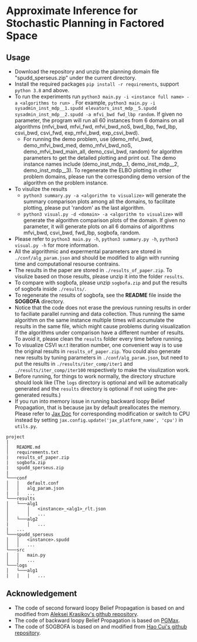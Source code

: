 # Approximate Inference for Stochastic Planning in Factored Space

## Usage
- Download the repository and unzip the planning domain file "spudd_sperseus.zip" under the current directory.
- Install the required packages `pip install -r requirements`, support `python 3.8` and above.
- To run the experiments run `python3 main.py -i <instance full name> -a <algorithms to run> `. For example, `python3 main.py -i sysadmin_inst_mdp__1.spudd elevators_inst_mdp__5.spudd sysadmin_inst_mdp__2.spudd -a mfvi_bwd fwd_lbp random`. If given no parameter, the program will run all 60 instances from 6 domains on all algorithms (mfvi_bwd, mfvi_fwd, mfvi_bwd_noS, bwd_lbp, fwd_lbp, csvi_bwd, csvi_fwd, exp_mfvi_bwd, exp_csvi_bwd). 
  - For running the demo problem, use (demo_mfvi_bwd, demo_mfvi_bwd_med, demo_mfvi_bwd_noS, demo_mfvi_bwd_main_all, demo_csvi_bwd, random) for algorithm parameters to get the detailed plotting and print out. The demo instance names include (demo_inst_mdp__1, demo_inst_mdp__2, demo_inst_mdp__3). To regenerate the ELBO plotting in other problem domains, please run the corresponding demo version of the algorithm on the problem instance.
- To visulize the results
  -   `python3 summary.py -a <algorithm to visualize>` will generate the summary comparison plots among all the domains, to facilitate plotting, please put 'random' as the last algorithm.
  - `python3 visual.py -d <domain> -a <algorithm to visualize>` will generate the algorithm comparison plots of the domain. If given no parameter, it will generate plots on all 6 domains of algorithms mfvi_bwd, csvi_bwd, fwd_lbp, sogbofa, random.
- Please refer to `python3 main.py -h`, `python3 summary.py -h`, `python3 visual.py -h` for more information. 
- All the algorithmic and expermental parameters are stored in `./conf/alg_param.json` and should be modified to align with running time and computational resourse contrains.
- The results in the paper are stored in `./results_of_paper.zip`. To visulize based on those results, please unzip it into the folder `results`.
- To compare with sogbofa, please unzip `sogbofa.zip` and put the results of sogbofa inside `./results/`.
- To regenerate the results of sogbofa, see the **README** file inside the **SOGBOFA** directory.
- Notice that the code does not erase the previous running results in order to faciliate parallel running and data collection. Thus running the same algorithm on the same instance multiple times will accumulate the results in the same file, which might cause problems during visualization if the algorithms under comparison have a different number of results. To avoid it, please clean the `results` folder every time before running. 
- To visualize CSVI w.r.t iteration number, one convenient way is to use the original results in `results_of_paper.zip`. You could also generate new results by tuning parameters in `./conf/alg_param.json`, but need to put the results in `./results/iter_comp/iter1` and `./results/iter_comp/iter100` respectively to make the visulization work.
- Before running, for things to work normally, the directory structure should look like (The `logs` directory is optional and will be automatically generated and the `results` directory is optional if not using the pre-generated results.)
- If you run into memory issue in running backward loopy Belief Propagation, that is because jax by default preallocates the memory. Please refer to [Jax Doc](https://jax.readthedocs.io/en/latest/gpu_memory_allocation.html) for corresponding modification or switch to CPU instead by setting `jax.config.update('jax_platform_name', 'cpu')` in `utils.py`.

```
project
|
│   README.md
│   requirements.txt
|   results_of_paper.zip
|   sogbofa.zip
|   spudd_sperseus.zip
|
└───conf
│   │   default.conf
│   │   alg_param.json
|   |   ...
└───results
│   └───alg1
│       │   <instance>_<alg1>_rlt.json
│       │   ...
│   └───alg2
|       │   ...
|   ...
└───spudd_sperseus
│   │   <instance>.spudd
│   │   ...
└───src
│   │   main.py
│   │   ...
└───logs
│   └───alg1
|   |   |   ...
```
## Acknowledgement
- The code of second forward loopy Belief Propagation is based on and modified from [Aleksei Krasikov's github repository](https://github.com/krashkov/Belief-Propagation).
- The code of backward loopy Belief Propagation is based on [PGMax](https://github.com/vicariousinc/PGMax).
- The code of SOGBOFA is based on and modified from [Hao Cui's github repository](https://github.com/hcui01/SOGBOFA).

